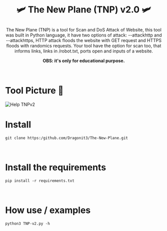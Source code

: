 # <p align = "center"> 🛩️ The New Plane (TNP) v2.0 🛩️ </p>

<p align = "center"> The New Plane (TNP) is a tool for Scan and DoS Attack of Website, this tool was built in Python language, it have two options of attack: --attackhttp and --attackhttps, HTTP attack floods the website with GET request and HTTPS floods with randomics requests. Your tool have the option for scan too, that informs links, links in /robot.txt, ports open and inputs of a website. </p>

**<p align = "center"> OBS: it's only for educational purpose. </p>**

<br/> 

# Tool Picture 📸 
![Help TNPv2](https://github.com/user-attachments/assets/835704d1-9c63-4e25-857c-ff00ff5ed8d4)
<br/>

# Install 
```
git clone https:/github.com/Dragonit3/The-New-Plane.git
```
<br/>

# Install the requirements
```
pip install -r requirements.txt
```

<br/>

# How use / examples
```
python3 TNP-v2.py -h
```
